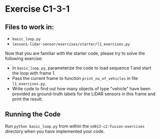# Exercise C1-3-1

## Files to work in: 
- `basic_loop.py` 
- `lesson1-lidar-sensor/exercises/starter/l1_exercises.py`

Now that you are familiar with the starter code, please try to solve the following exercise: 
- In `basic_loop.py`, parameterize the code to load sequence 1 and start the loop with frame 1. 
- Pass the current frame to function `print_no_of_vehicles` in file `l1_exercises.py`. 
- Write code to find out how many objects of type "vehicle" have been provided as ground-truth labels for the LiDAR sensors in this frame and print the result. 

## Running the Code

Run `python basic_loop.py` from within the `nd013-c2-fusion-exercises` directory when you have implemented your code.